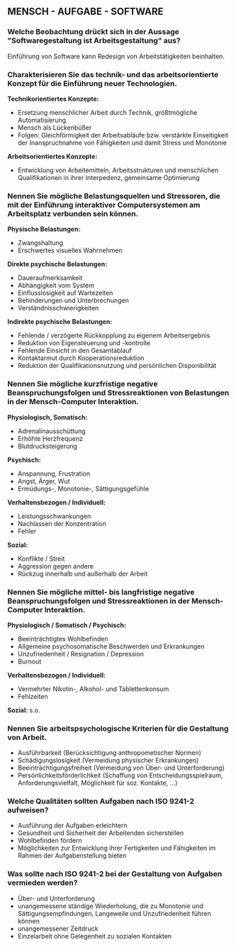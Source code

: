 ## MENSCH - AUFGABE - SOFTWARE

### Welche Beobachtung drückt sich in der Aussage "Softwaregestaltung ist Arbeitsgestaltung" aus?
Einführung von Software kann Redesign von Arbeitstätigkeiten beinhalten.

### Charakterisieren Sie das technik- und das arbeitsorientierte Konzept für die Einführung neuer Technologien.

**Technikorientiertes Konzepte:**
- Ersetzung menschlicher Arbeit durch Technik, größtmögliche Automatisierung
- Mensch als Lückenbüßer
- Folgen: Gleichförmigkeit der Arbeitsabläufe bzw. verstärkte Einseitigkeit der
  Inanspruchnahme von Fähigkeiten und damit Stress und Monotonie

**Arbeitsorientiertes Konzepte:**
- Entwicklung von Arbeitemitteln, Arbeitsstrukturen und menschlichen Qualifikationen in ihrer Interpedenz, gemeinsame Optimierung

### Nennen Sie mögliche Belastungsquellen und Stressoren, die mit der Einführung interaktiver Computersystemen am Arbeitsplatz verbunden sein können.

**Physische Belastungen:**
- Zwangshaltung
- Erschwertes visuelles Wahrnehmen

**Direkte psychische Belastungen:**
- Daueraufmerksamkeit
- Abhängigkeit vom System
- Einflusslosigkeit auf Wartezeiten
- Behinderungen und Unterbrechungen
- Verständnisschwierigkeiten

**Indirekte psychische Belastungen:**
- Fehlende / verzögerte Rückkopplung zu eigenem Arbeitsergebnis
- Reduktion von Eigensteuerung und -kontrolle
- Fehlende Einsicht in den Gesamtablauf
- Kontaktarmut durch Kooperationsreduktion
- Reduktion der Qualifikationsnutzung und persönlichen Disponibilität

### Nennen Sie mögliche kurzfristige negative Beanspruchungsfolgen und Stressreaktionen von Belastungen in der Mensch-Computer Interaktion.

**Physiologisch, Somatisch:**
- Adrenalinausschüttung
- Erhöhte Herzfrequenz
- Blutdrucksteigerung

**Psychisch:**
- Anspannung, Frustration
- Angst, Ärger, Wut
- Ermüdungs-, Monotonie-, Sättigungsgefühle

**Verhaltensbezogen / Individuell:**
- Leistungsschwankungen
- Nachlassen der Konzentration
- Fehler

**Sozial:**
- Konflikte / Streit
- Aggression gegen andere
- Rückzug innerhalb und außerhalb der Arbeit

### Nennen Sie mögliche mittel- bis langfristige negative Beanspruchungsfolgen und Stressreaktionen in der Mensch-Computer Interaktion.

 **Physiologisch / Somatisch / Psychisch:**
 - Beeinträchtigtes Wohlbefinden
 - Allgemeine psychosomatische Beschwerden und Erkrankungen
 - Unzufriedenheit / Resignation / Depression
 - Burnout

 **Verhaltensbezogen / Individuell:**
 - Vermehrter Nikotin-, Alkohol- und Tablettenkonsum
 - Fehlzeiten

 **Sozial:**
 s.o.

### Nennen Sie arbeitspsychologische Kriterien für die Gestaltung von Arbeit.

- Ausführbarkeit (Berücksichtigung anthropometischer Normen)
- Schädigungslosigkeit (Vermeidung physischer Erkrankungen)
- Beeinträchtigungsfreiheit (Vermeidung von Über- und Unterforderung)
- Persönlichkeitsförderlichkeit (Schaffung von Entscheidungsspielraum, Anforderungsvielfalt, Möglichkeit für soz. Kontakte, ...)

### Welche Qualitäten sollten Aufgaben nach ISO 9241-2 aufweisen?

- Ausführung der Aufgaben erleichtern
- Gesundheit und Sicherheit der Arbeitenden sicherstellen
- Wohlbefinden fördern
- Möglichkeiten zur Entwicklung ihrer Fertigkeiten und Fähigkeiten im Rahmen der Aufgabenstellung bieten

### Was sollte nach ISO 9241-2 bei der Gestaltung von Aufgaben vermieden werden?

- Über- und Unterforderung
- unangemessene ständige Wiederholung, die zu Monotonie und Sättigungsempfindungen, Langeweile und Unzufriedenheit führen können
- unangemessener Zeitdruck
- Einzelarbeit ohne Gelegenheit zu sozialen Kontakten
